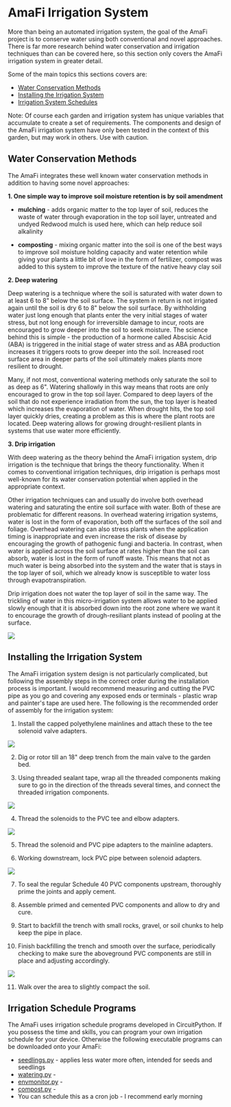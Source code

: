 # AmaFi Irrigation System

More than being an automated irrigation system, the goal of the AmaFi project is to conserve water using both conventional and novel approaches. There is far more research behind water conservation and irrigation techniques than can be covered here, so this section only covers the AmaFi irrigation system in greater detail.

Some of the main topics this sections covers are:

* [Water Conservation Methods]()
* [Installing the Irrigation System]()
* [Irrigation System Schedules]()

Note: Of course each garden and irrigation system has unique variables that accumulate to create a set of requirements. The components and design of the AmaFi irrigation system have only been tested in the context of this garden, but may work in others. Use with caution. 

## Water Conservation Methods

The AmaFi integrates these well known water conservation methods in addition to having some novel approaches:

**1. One simple way to improve soil moisture retention is by soil amendment**

  * **mulching** - adds organic matter to the top layer of soil, reduces the waste of water through evaporation in the top soil layer, untreated and undyed Redwood mulch is used here, which can help reduce soil alkalinity

  * **composting** - mixing organic matter into the soil is one of the best ways to improve soil moisture holding capacity and water retention while giving your plants a little bit of love in the form of fertilizer, compost was added to this system to improve the texture of the native heavy clay soil

**2. Deep watering**

Deep watering is a technique where the soil is saturated with water down to at least 6 to 8" below the soil surface. The system in return is not irrigated again until the soil is dry 6 to 8" below the soil surface. By withholding water just long enough that plants enter the very initial stages of water stress, but not long enough for irreversible damage to incur, roots are encouraged to grow deeper into the soil to seek moisture. The science behind this is simple - the production of a hormone called Abscisic Acid (ABA) is triggered in the initial stage of water stress and as ABA production increases it triggers roots to grow deeper into the soil. Increased root surface area in deeper parts of the soil ultimately makes plants more resilient to drought.

Many, if not most, conventional watering methods only saturate the soil to as deep as 6". Watering shallowly in this way means that roots are only encouraged to grow in the top soil layer. Compared to deep layers of the soil that do not experience irradiation from the sun, the top layer is heated which increases the evaporation of water. When drought hits, the top soil layer quickly dries, creating a problem as this is where the plant roots are located. Deep watering allows for growing drought-resilient plants in systems that use water more efficiently.

**3. Drip irrigation**

With deep watering as the theory behind the AmaFi irrigation system, drip irrigation is the technique that brings the theory functionality. When it comes to conventional irrigation techniques, drip irrigation is perhaps most well-known for its water conservation potential when applied in the appropriate context.

Other irrigation techniques can and usually do involve both overhead watering and saturating the entire soil surface with water. Both of these are problematic for different reasons. In overhead watering irrigation systems, water is lost in the form of evaporation, both off the surfaces of the soil and foliage. Overhead watering can also stress plants when the application timing is inappropriate and even increase the risk of disease by encouraging the growth of pathogenic fungi and bacteria. In contrast, when water is applied across the soil surface at rates higher than the soil can absorb, water is lost in the form of runoff waste. This means that not as much water is being absorbed into the system and the water that is stays in the top layer of soil, which we already know is susceptible to water loss through evapotranspiration.

Drip irrigation does not water the top layer of soil in the same way. The trickling of water in this micro-irrigation system allows water to be applied slowly enough that it is absorbed down into the root zone where we want it to encourage the growth of drough-resiliant plants instead of pooling at the surface.



![](https://github.com/kamamautanu/AmaFi/blob/main/images/goodies.jpg)


## Installing the Irrigation System

The AmaFi irrigation system design is not particularly complicated, but following the assembly steps in the correct order during the installation process is important. I would recommend measuring and cutting the PVC pipe as you go and covering any exposed ends or terminals - plastic wrap and painter's tape are used here. The following is the recommended order of assembly for the irrigation system:

  1. Install the capped polyethylene mainlines and attach these to the tee solenoid valve adapters.

  ![](https://github.com/kamamautanu/AmaFi/blob/main/images/assemblingirrigation.jpg)

  2. Dig or rotor till an 18" deep trench from the main valve to the garden bed.

  3. Using threaded sealant tape, wrap all the threaded components making sure to go in the direction of the threads several times, and connect the threaded irrigation components.

  ![](https://github.com/kamamautanu/AmaFi/blob/main/images/solenoidsetup.jpg)

  4. Thread the solenoids to the PVC tee and elbow adapters.

  ![](https://github.com/kamamautanu/AmaFi/blob/main/images/solenoids_assembled.jpg)

  5. Thread the solenoid and PVC pipe adapters to the mainline adapters.

  6. Working downstream, lock PVC pipe between solenoid adapters.

  ![](https://github.com/kamamautanu/AmaFi/blob/main/images/assembledirrigation.jpg)

  7. To seal the regular Schedule 40 PVC components upstream, thoroughly prime the joints and apply cement.

  8. Assemble primed and cemented PVC components and allow to dry and cure.

  9. Start to backfill the trench with small rocks, gravel, or soil chunks to help keep the pipe in place.

  10. Finish backfilling the trench and smooth over the surface, periodically checking to make sure the aboveground PVC components are still in place and adjusting accordingly.

  ![](https://github.com/kamamautanu/AmaFi/blob/main/images/panoramairrigation.jpg)

  11. Walk over the area to slightly compact the soil.


## Irrigation Schedule Programs

The AmaFi uses irrigation schedule programs developed in CircuitPython. If you possess the time and skills, you can program your own irrigation schedule for your device. Otherwise the following executable programs can be downloaded onto your AmaFi:

* [seedlings.py]() - applies less water more often, intended for seeds and seedlings
* [watering.py]() -
* [envmonitor.py]() - 
* [compost.py]() - 
* You can schedule this as a cron job - I recommend early morning
